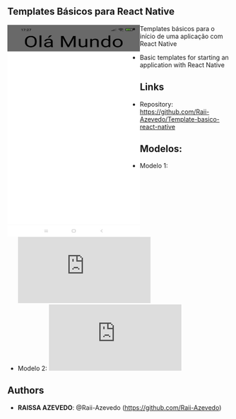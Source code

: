 
## Templates Básicos para React Native
<a href="url"><img src="https://github.com/Raii-Azevedo/Template-basico-react-native/blob/main/WhatsApp%20Image%202021-06-18%20at%2017.27.31.jpeg" align="left" height="480" width="300" ></a>
 
 - Templates básicos para o início de uma aplicação com React Native
 
 - Basic templates for starting an application with React Native

## Links

  - Repository: https://github.com/Raii-Azevedo/Template-basico-react-native
 
 
## Modelos:

- Modelo 1: ![Template](https://github.com/Raii-Azevedo/Template-basico-react-native/blob/main/template.js)
- Modelo 2: ![Template](https://github.com/Raii-Azevedo/Template-basico-react-native/blob/main/App.js)
 
## Authors
 
* **RAISSA AZEVEDO**: @Raii-Azevedo (https://github.com/Raii-Azevedo)
 
 

